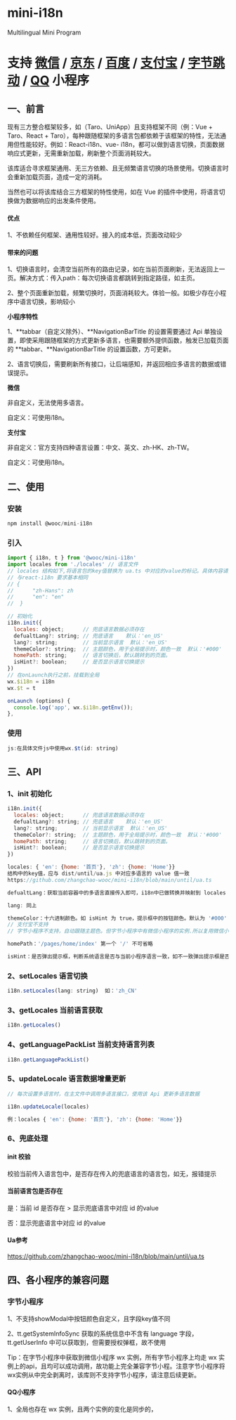 # mini-i18n
Multilingual Mini Program

# 支持 [微信](https://mp.weixin.qq.com/) / [京东](https://mp.jd.com/?entrance=taro) / [百度](https://smartprogram.baidu.com/) / [支付宝](https://mini.open.alipay.com/) / [字节跳动](https://microapp.bytedance.com/) / [QQ](https://q.qq.com/) 小程序

## 一、前言

现有三方整合框架较多，如（Taro、UniApp）且支持框架不同（例：Vue + Taro、React + Taro），每种跟随框架的多语言包都依赖于该框架的特性，无法通用但性能较好。例如：React-i18n、vue- i18n，都可以做到语言切换，页面数据响应式更新，无需重新加载，刷新整个页面消耗较大。

该库适合寻求框架通用、无三方依赖、且无频繁语言切换的场景使用。切换语言时会重新加载页面，造成一定的消耗。

当然也可以将该库结合三方框架的特性使用，如在 Vue 的插件中使用，将语言切换做为数据响应的出发条件使用。

#### 优点

1、不依赖任何框架、通用性较好。接入的成本低，页面改动较少

#### 带来的问题

1、切换语言时，会清空当前所有的路由记录，如在当前页面刷新，无法返回上一页。解决方式：传入path：每次切换语言都跳转到指定路径，如主页。

2、整个页面重新加载，频繁切换时，页面消耗较大。体验一般。如极少存在小程序中语言切换，影响较小

**小程序特性**

1、**tabbar（自定义除外）、**NavigationBarTitle 的设置需要通过 Api 单独设置，即使采用跟随框架的方式更新多语言，也需要额外提供函数，触发已加载页面的 **tabbar、**NavigationBarTitle 的设置函数，方可更新。

2、语言切换后，需要刷新所有接口，让后端感知，并返回相应多语言的数据或错误提示。

**微信**

非自定义，无法使用多语言。

自定义：可使用i18n。

**支付宝**

非自定义：官方支持四种语言设置：中文、英文、zh-HK、zh-TW。

自定义：可使用i18n。



## 二、使用

### 安装

```javascript
npm install @wooc/mini-i18n
```



### 引入

```javascript
import { i18n, t } from '@wooc/mini-i18n'
import locales from './locales' // 语言文件
// locales 结构如下,将语言包的key值替换为 ua.ts 中对应的value的标记。具体内容请查看https://github.com/zhangchao-wooc/mini-i18n/blob/main/until/ua.ts
// 与react-i18n 要求基本相同
// {
//	 	"zh-Hans": zh
// 		"en": "en"
//  }

// 初始化
i18n.init({
  locales: object;      // 兜底语言数据必须存在
  defualtLang?: string; // 兜底语言    默认：'en_US'
  lang?: string;        // 当前显示语言  默认：'en_US'
  themeColor?: string;  // 主题颜色，用于全局提示时，颜色一致  默认：'#000'
  homePath: string;     // 语言切换后，默认跳转到的页面。
  isHint?: boolean;     // 是否显示语言切换提示
})
// 在onLaunch执行之前，挂载到全局
wx.$i18n = i18n
wx.$t = t

onLaunch (options) {
  console.log('app', wx.$i18n.getEnv());
},
```

### 使用

```javascript
js:在具体文件js中使用wx.$t(id: string)
```



## **三、API**



### **1、init** **初始化**

```javascript
i18n.init({
  locales: object;      // 兜底语言数据必须存在
  defualtLang?: string; // 兜底语言    默认：'en_US'
  lang?: string;        // 当前显示语言  默认：'en_US'
  themeColor?: string;  // 主题颜色，用于全局提示时，颜色一致  默认：'#000'
  homePath: string;     // 语言切换后，默认跳转到的页面。
  isHint?: boolean;     // 是否显示语言切换提示
})

locales: { 'en': {home: '首页'}, 'zh': {home: 'Home'}}
结构中的key值，应与 dist/until/ua.js 中对应多语言的 value 值一致
https://github.com/zhangchao-wooc/mini-i18n/blob/main/until/ua.ts

defualtLang：获取当前容器中的多语言直接传入即可，i18n中已做转换并映射到 locales 对于语言数据

lang: 同上

themeColor：十六进制颜色。如 isHint 为 true，提示框中的按钮颜色。默认为 '#000' 
// 支付宝不支持
// 字节小程序不支持，自动跟随主题色。但字节小程序中有微信小程序的实例.所以复用微信小程序api，目前可以使用

homePath：'/pages/home/index' 第一个 '/' 不可省略

isHint：是否弹出提示框，判断系统语言是否与当前小程序语言一致，如不一致弹出提示框是否切换？如下图
```



###  2、setLocales 语言切换

```javascript
i18n.setLocales(lang: string)  如：'zh_CN'
```



###  3、getLocales 当前语言获取

```javascript
i18n.getLocales()
```



###  4、getLanguagePackList 当前支持语言列表

```javascript
i18n.getLanguagePackList()
```



###  5、updateLocale 语言数据增量更新

```javascript
// 每次设置多语言时，在主文件中调用多语言接口，使用该 Api 更新多语言数据

i18n.updateLocale(locales)  

例：locales { 'en': {home: '首页'}, 'zh': {home: 'Home'}}
```



### 6、兜底处理



#### init 校验

校验当前传入语言包中，是否存在传入的兜底语言的语言包，如无，报错提示



#### 当前语言包是否存在

是：当前 id 是否存在 >  显示兜底语言中对应 id 的value

否：显示兜底语言中对应 id 的value



#### Ua参考

https://github.com/zhangchao-wooc/mini-i18n/blob/main/until/ua.ts

## 四、各小程序的兼容问题

### 字节小程序

1、不支持showModal中按钮颜色自定义，且字段key值不同

2、tt.getSystemInfoSync 获取的系统信息中不含有 language 字段，tt.getUserInfo 中可以获取到，但需要授权弹框，故不使用

Tip：在字节小程序中获取到微信小程序 wx 实例，所有字节小程序上均走 wx 实例上的api，且均可以成功调用，故功能上完全兼容字节小程。注意字节小程序将wx实例从中完全剥离时，该库则不支持字节小程序，请注意后续更新。

#### QQ小程序

1、全局也存在 wx 实例，且两个实例的变化是同步的，
